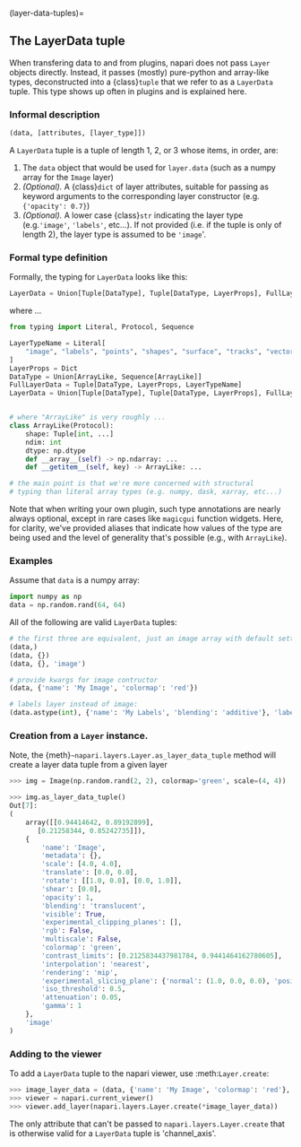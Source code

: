 (layer-data-tuples)=
## The LayerData tuple

When transfering data to and from plugins, napari does not pass `Layer` objects
directly. Instead, it passes (mostly) pure-python and array-like types,
deconstructed into a {class}`tuple` that we refer to as a `LayerData` tuple.  This type shows
up often in plugins and is explained here.

### Informal description

```py
(data, [attributes, [layer_type]])
```

A `LayerData` tuple is a tuple of length 1, 2, or 3 whose items, in order, are:

1. The `data` object that would be used for `layer.data` (such as a numpy array
for the `Image` layer)
2. *(Optional).* A {class}`dict` of layer attributes, suitable for passing as
keyword arguments to the corresponding layer constructor (e.g. `{'opacity': 0.7}`)
3. *(Optional).* A lower case {class}`str` indicating the layer type (e.g.`'image'`,
`'labels'`, etc...).  If not provided (i.e. if the tuple is only of length 2), the
layer type is assumed to be `'image`'.

### Formal type definition

Formally, the typing for `LayerData` looks like this:

```python
LayerData = Union[Tuple[DataType], Tuple[DataType, LayerProps], FullLayerData]
```

where ...

```python
from typing import Literal, Protocol, Sequence

LayerTypeName = Literal[
    "image", "labels", "points", "shapes", "surface", "tracks", "vectors"
]
LayerProps = Dict
DataType = Union[ArrayLike, Sequence[ArrayLike]]
FullLayerData = Tuple[DataType, LayerProps, LayerTypeName]
LayerData = Union[Tuple[DataType], Tuple[DataType, LayerProps], FullLayerData]


# where "ArrayLike" is very roughly ...
class ArrayLike(Protocol):
    shape: Tuple[int, ...]
    ndim: int
    dtype: np.dtype
    def __array__(self) -> np.ndarray: ...
    def __getitem__(self, key) -> ArrayLike: ...

# the main point is that we're more concerned with structural
# typing than literal array types (e.g. numpy, dask, xarray, etc...)
```

Note that when writing your own plugin, such type annotations are nearly always optional, 
except in rare cases like `magicgui` function widgets.
Here, for clarity, we've provided aliases that indicate how values of the type are 
being used and the level of generality that's possible (e.g., with `ArrayLike`). 

### Examples

Assume that `data` is a numpy array:

```python
import numpy as np
data = np.random.rand(64, 64)
```

All of the following are valid `LayerData` tuples:

```python
# the first three are equivalent, just an image array with default settings
(data,)
(data, {})
(data, {}, 'image')

# provide kwargs for image contructor
(data, {'name': 'My Image', 'colormap': 'red'})

# labels layer instead of image:
(data.astype(int), {'name': 'My Labels', 'blending': 'additive'}, 'labels')
```

### Creation from a `Layer` instance.

Note, the {meth}`~napari.layers.Layer.as_layer_data_tuple` method will create a layer data
tuple from a given layer

```python
>>> img = Image(np.random.rand(2, 2), colormap='green', scale=(4, 4))

>>> img.as_layer_data_tuple()
Out[7]:
(
    array([[0.94414642, 0.89192899],
       [0.21258344, 0.85242735]]),
    {
        'name': 'Image',
        'metadata': {},
        'scale': [4.0, 4.0],
        'translate': [0.0, 0.0],
        'rotate': [[1.0, 0.0], [0.0, 1.0]],
        'shear': [0.0],
        'opacity': 1,
        'blending': 'translucent',
        'visible': True,
        'experimental_clipping_planes': [],
        'rgb': False,
        'multiscale': False,
        'colormap': 'green',
        'contrast_limits': [0.2125834437981784, 0.9441464162780605],
        'interpolation': 'nearest',
        'rendering': 'mip',
        'experimental_slicing_plane': {'normal': (1.0, 0.0, 0.0), 'position': (0.0, 0.0, 0.0), 'enabled': False, 'thickness': 1.0},
        'iso_threshold': 0.5,
        'attenuation': 0.05,
        'gamma': 1
    },
    'image'
)
```

### Adding to the viewer

To add a `LayerData` tuple to the napari viewer, use :meth:`Layer.create`:

```python
>>> image_layer_data = (data, {'name': 'My Image', 'colormap': 'red'}, 'image')
>>> viewer = napari.current_viewer()
>>> viewer.add_layer(napari.layers.Layer.create(*image_layer_data))
```
The only attribute that can't be passed to `napari.layers.Layer.create` that is otherwise valid for a `LayerData` tuple is 'channel_axis'.
